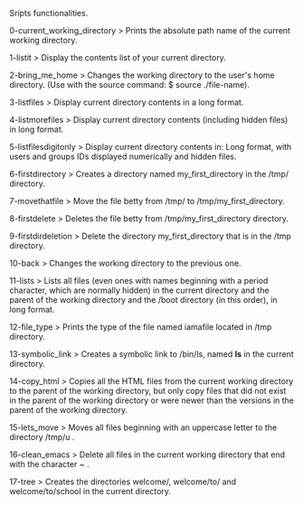 Sripts functionalities.



0-current_working_directory > Prints the absolute path name of the current working directory.

1-listit > Display the contents list of your current directory.

2-bring_me_home > Changes the working directory to the user's home directory. (Use with the source command: $ source ./file-name).

3-listfiles > Display current directory contents in a long format.

4-listmorefiles > Display current directory contents (including hidden files) in long format.

5-listfilesdigitonly > Display current directory contents in: Long format, with users and groups IDs displayed numerically and
		       hidden files.

6-firstdirectory > Creates a directory named my_first_directory in the /tmp/ directory.

7-movethatfile > Move the file betty from /tmp/ to /tmp/my_first_directory.

8-firstdelete > Deletes the file betty from /tmp/my_first_directory directory.

9-firstdirdeletion > Delete the directory my_first_directory that is in the /tmp directory.

10-back > Changes the working directory to the previous one.

11-lists >  Lists all files (even ones with names beginning with a period character, which are normally hidden) in the current
	    directory and the parent of the working directory and the /boot directory (in this order), in long format.

12-file_type > Prints the type of the file named iamafile located in /tmp directory.

13-symbolic_link > Creates a symbolic link to /bin/ls, named __ls__ in the current directory.

14-copy_html > Copies all the HTML files from the current working directory to the parent of the working directory, but only copy
	       files that did not exist in the parent of the working directory or were newer than the versions in the parent of
	       the working directory.

15-lets_move > Moves all files beginning with an uppercase letter to the directory /tmp/u .

16-clean_emacs > Delete all files in the current working directory that end with the character ~ .

17-tree > Creates the directories welcome/, welcome/to/ and welcome/to/school in the current directory.